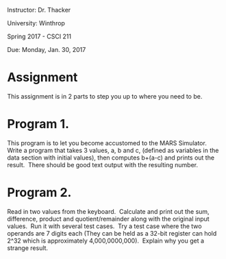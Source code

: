 Instructor: Dr. Thacker

University: Winthrop

Spring 2017 - CSCI 211

Due: Monday, Jan. 30, 2017
 
# Assignment 

This assignment is in 2 parts to step you up to where you need to be.

# Program 1.    

This program is to let you become accustomed to the MARS Simulator.  Write a program that takes 3 values, a, b and c, (defined as variables in the data section with initial values), then computes b+(a-c) and prints out the result.  There should be good text output with the resulting number.

# Program 2.  

Read in two values from the keyboard.  Calculate and print out the sum, difference, product and quotient/remainder along with the original input values.  Run it with several test cases.  Try a test case where the two operands are 7 digits each (They can be held as a 32-bit register can hold 2^32 which is approximately 4,000,0000,000).  Explain why you get a strange result.

